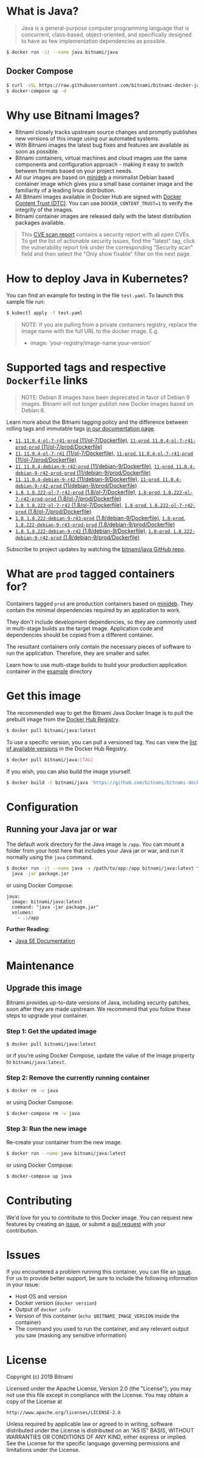 # What is Java?

> Java is a general-purpose computer programming language that is concurrent, class-based, object-oriented, and specifically designed to have as few implementation dependencies as possible.

```bash
$ docker run -it --name java bitnami/java
```

## Docker Compose

```bash
$ curl -sSL https://raw.githubusercontent.com/bitnami/bitnami-docker-java/master/docker-compose.yml > docker-compose.yml
$ docker-compose up -d
```

# Why use Bitnami Images?

* Bitnami closely tracks upstream source changes and promptly publishes new versions of this image using our automated systems.
* With Bitnami images the latest bug fixes and features are available as soon as possible.
* Bitnami containers, virtual machines and cloud images use the same components and configuration approach - making it easy to switch between formats based on your project needs.
* All our images are based on [minideb](https://github.com/bitnami/minideb) a minimalist Debian based container image which gives you a small base container image and the familiarity of a leading linux distribution.
* All Bitnami images available in Docker Hub are signed with [Docker Content Trust (DTC)](https://docs.docker.com/engine/security/trust/content_trust/). You can use `DOCKER_CONTENT_TRUST=1` to verify the integrity of the images.
* Bitnami container images are released daily with the latest distribution packages available.


> This [CVE scan report](https://quay.io/repository/bitnami/java?tab=tags) contains a security report with all open CVEs. To get the list of actionable security issues, find the "latest" tag, click the vulnerability report link under the corresponding "Security scan" field and then select the "Only show fixable" filter on the next page.

# How to deploy Java in Kubernetes?

You can find an example for testing in the file `test.yaml`. To launch this sample file run:

```bash
$ kubectl apply -f test.yaml
```

> NOTE: If you are pulling from a private containers registry, replace the image name with the full URL to the docker image. E.g.
>
> - image: 'your-registry/image-name:your-version'

# Supported tags and respective `Dockerfile` links

> NOTE: Debian 8 images have been deprecated in favor of Debian 9 images. Bitnami will not longer publish new Docker images based on Debian 8.

Learn more about the Bitnami tagging policy and the difference between rolling tags and immutable tags [in our documentation page](https://docs.bitnami.com/containers/how-to/understand-rolling-tags-containers/).


- [`11`, `11.0.4-ol-7-r41-prod` (11/ol-7/Dockerfile)](https://github.com/bitnami/bitnami-docker-java/blob/11.0.4-ol-7-r41-prod/11/ol-7/Dockerfile), [`11-prod`, `11.0.4-ol-7-r41-prod-prod` (11/ol-7/prod/Dockerfile)](https://github.com/bitnami/bitnami-docker-java/blob/11.0.4-ol-7-r41-prod/11/ol-7/prod/Dockerfile)
- [`11`, `11.0.4-ol-7-r41` (11/ol-7/Dockerfile)](https://github.com/bitnami/bitnami-docker-java/blob/11.0.4-ol-7-r41/11/ol-7/Dockerfile), [`11-prod`, `11.0.4-ol-7-r41-prod` (11/ol-7/prod/Dockerfile)](https://github.com/bitnami/bitnami-docker-java/blob/11.0.4-ol-7-r41/11/ol-7/prod/Dockerfile)
- [`11`, `11.0.4-debian-9-r42-prod` (11/debian-9/Dockerfile)](https://github.com/bitnami/bitnami-docker-java/blob/11.0.4-debian-9-r42-prod/11/debian-9/Dockerfile), [`11-prod`, `11.0.4-debian-9-r42-prod-prod` (11/debian-9/prod/Dockerfile)](https://github.com/bitnami/bitnami-docker-java/blob/11.0.4-debian-9-r42-prod/11/debian-9/prod/Dockerfile)
- [`11`, `11.0.4-debian-9-r42` (11/debian-9/Dockerfile)](https://github.com/bitnami/bitnami-docker-java/blob/11.0.4-debian-9-r42/11/debian-9/Dockerfile), [`11-prod`, `11.0.4-debian-9-r42-prod` (11/debian-9/prod/Dockerfile)](https://github.com/bitnami/bitnami-docker-java/blob/11.0.4-debian-9-r42/11/debian-9/prod/Dockerfile)
- [`1.8`, `1.8.222-ol-7-r42-prod` (1.8/ol-7/Dockerfile)](https://github.com/bitnami/bitnami-docker-java/blob/1.8.222-ol-7-r42-prod/1.8/ol-7/Dockerfile), [`1.8-prod`, `1.8.222-ol-7-r42-prod-prod` (1.8/ol-7/prod/Dockerfile)](https://github.com/bitnami/bitnami-docker-java/blob/1.8.222-ol-7-r42-prod/1.8/ol-7/prod/Dockerfile)
- [`1.8`, `1.8.222-ol-7-r42` (1.8/ol-7/Dockerfile)](https://github.com/bitnami/bitnami-docker-java/blob/1.8.222-ol-7-r42/1.8/ol-7/Dockerfile), [`1.8-prod`, `1.8.222-ol-7-r42-prod` (1.8/ol-7/prod/Dockerfile)](https://github.com/bitnami/bitnami-docker-java/blob/1.8.222-ol-7-r42/1.8/ol-7/prod/Dockerfile)
- [`1.8`, `1.8.222-debian-9-r43-prod` (1.8/debian-9/Dockerfile)](https://github.com/bitnami/bitnami-docker-java/blob/1.8.222-debian-9-r43-prod/1.8/debian-9/Dockerfile), [`1.8-prod`, `1.8.222-debian-9-r43-prod-prod` (1.8/debian-9/prod/Dockerfile)](https://github.com/bitnami/bitnami-docker-java/blob/1.8.222-debian-9-r43-prod/1.8/debian-9/prod/Dockerfile)
- [`1.8`, `1.8.222-debian-9-r42` (1.8/debian-9/Dockerfile)](https://github.com/bitnami/bitnami-docker-java/blob/1.8.222-debian-9-r42/1.8/debian-9/Dockerfile), [`1.8-prod`, `1.8.222-debian-9-r42-prod` (1.8/debian-9/prod/Dockerfile)](https://github.com/bitnami/bitnami-docker-java/blob/1.8.222-debian-9-r42/1.8/debian-9/prod/Dockerfile)

Subscribe to project updates by watching the [bitnami/java GitHub repo](https://github.com/bitnami/bitnami-docker-java).

# What are `prod` tagged containers for?

Containers tagged `prod` are production containers based on [minideb](https://github.com/bitnami/minideb). They contain the minimal dependencies required by an application to work.

They don't include development dependencies, so they are commonly used in multi-stage builds as the target image. Application code and dependencies should be copied from a different container.

The resultant containers only contain the necessary pieces of software to run the application. Therefore, they are smaller and safer.

Learn how to use multi-stage builds to build your production application container in the [example](/example) directory

# Get this image

The recommended way to get the Bitnami Java Docker Image is to pull the prebuilt image from the [Docker Hub Registry](https://hub.docker.com/r/bitnami/java).

```bash
$ docker pull bitnami/java:latest
```

To use a specific version, you can pull a versioned tag. You can view the [list of available versions](https://hub.docker.com/r/bitnami/java/tags/) in the Docker Hub Registry.

```bash
$ docker pull bitnami/java:[TAG]
```

If you wish, you can also build the image yourself.

```bash
$ docker build -t bitnami/java 'https://github.com/bitnami/bitnami-docker-java.git#master:1.8/debian-9'
```

# Configuration

## Running your Java jar or war

The default work directory for the Java image is `/app`. You can mount a folder from your host here that includes your Java jar or war, and run it normally using the `java` command.

```bash
$ docker run -it --name java -v /path/to/app:/app bitnami/java:latest \
  java -jar package.jar
```

or using Docker Compose:

```
java:
  image: bitnami/java:latest
  command: "java -jar package.jar"
  volumes:
    - .:/app
```

**Further Reading:**

  - [Java SE Documentation](https://docs.oracle.com/javase/8/docs/api/)

# Maintenance

## Upgrade this image

Bitnami provides up-to-date versions of Java, including security patches, soon after they are made upstream. We recommend that you follow these steps to upgrade your container.

### Step 1: Get the updated image

```bash
$ docker pull bitnami/java:latest
```

or if you're using Docker Compose, update the value of the image property to `bitnami/java:latest`.

### Step 2: Remove the currently running container

```bash
$ docker rm -v java
```

or using Docker Compose:

```bash
$ docker-compose rm -v java
```

### Step 3: Run the new image

Re-create your container from the new image.

```bash
$ docker run --name java bitnami/java:latest
```

or using Docker Compose:

```bash
$ docker-compose up java
```

# Contributing

We'd love for you to contribute to this Docker image. You can request new features by creating an [issue](https://github.com/bitnami/bitnami-docker-java/issues), or submit a [pull request](https://github.com/bitnami/bitnami-docker-java/pulls) with your contribution.

# Issues

If you encountered a problem running this container, you can file an [issue](https://github.com/bitnami/bitnami-docker-java/issues). For us to provide better support, be sure to include the following information in your issue:

- Host OS and version
- Docker version (`docker version`)
- Output of `docker info`
- Version of this container (`echo $BITNAMI_IMAGE_VERSION` inside the container)
- The command you used to run the container, and any relevant output you saw (masking any sensitive
information)

# License

Copyright (c) 2019 Bitnami

Licensed under the Apache License, Version 2.0 (the "License");
you may not use this file except in compliance with the License.
You may obtain a copy of the License at

    http://www.apache.org/licenses/LICENSE-2.0

Unless required by applicable law or agreed to in writing, software
distributed under the License is distributed on an "AS IS" BASIS,
WITHOUT WARRANTIES OR CONDITIONS OF ANY KIND, either express or implied.
See the License for the specific language governing permissions and
limitations under the License.
